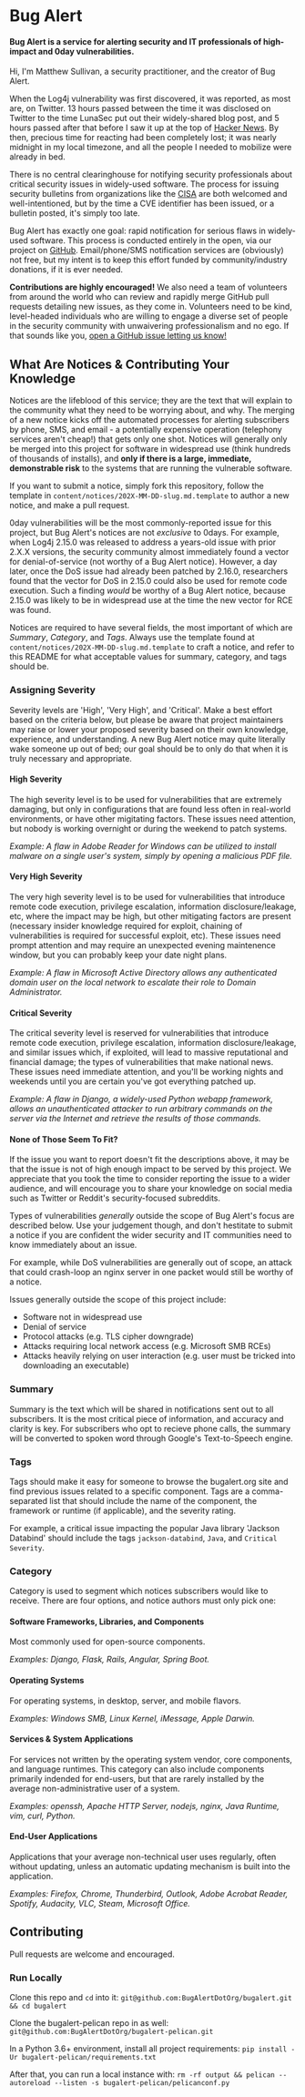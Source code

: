 # Bug Alert

#### Bug Alert is a service for alerting security and IT professionals of high-impact and 0day vulnerabilities.
Hi, I'm Matthew Sullivan, a security practitioner, and the creator of Bug Alert.

When the Log4j vulnerability was first discovered, it was reported, as most are, on Twitter.
13 hours passed between the time it was disclosed on Twitter to the time LunaSec put out their
widely-shared blog post, and 5 hours passed after that before I saw it up at the top of
[Hacker News](https://news.ycombinator.com). By then, precious time for reacting had been completely
lost; it was nearly midnight in my local timezone, and all the people I needed to mobilize were already in bed.

There is no central clearinghouse for notifying security professionals about critical security issues in
widely-used software. The process for issuing security bulletins from organizations like the
[CISA](https://www.cisa.gov/) are both welcomed and well-intentioned, but by the time a CVE
identifier has been issued, or a bulletin posted, it's simply too late.

Bug Alert has exactly one goal: rapid notification for serious flaws in widely-used software. This process
is conducted entirely in the open, via our project on [GitHub](https://github.com/sullivanmatt/bugalert).
Email/phone/SMS notification services are (obviously) not free, but my intent is to keep this effort
funded by community/industry donations, if it is ever needed.

**Contributions are highly encouraged!** We also need a team of volunteers from around the world who can review
and rapidly merge GitHub pull requests detailing new issues, as they come in. Volunteers need to be kind, level-headed
individuals who are willing to engage a diverse set of people in the security community with unwaivering professionalism
and no ego. If that sounds like you, [open a GitHub issue letting us know!](https://github.com/sullivanmatt/bugalert/issues/new?labels=personnel&title=I+would+like+to+volunteer!&body=Tell+us+about+yourself.+We+want+to+ensure+volunteers+have+relevant+security+expertise,+so+please+include+information+and/or+links+related+to+your+skillset+or+past+projects.)

## What Are Notices & Contributing Your Knowledge
Notices are the lifeblood of this service; they are the text that will explain to the community
what they need to be worrying about, and why. The merging of a new notice kicks off the automated processes
for alerting subscribers by phone, SMS, and email - a potentially expensive operation (telephony
services aren't cheap!) that gets only one shot. Notices will generally only be merged into this project
for software in widespread use (think hundreds of thousands of installs), and **only if there is a
large, immediate, demonstrable risk** to the systems that are running the vulnerable software.

If you want to submit a notice, simply fork this repository, follow the template in
`content/notices/202X-MM-DD-slug.md.template` to author a new notice, and make a pull request.

0day vulnerabilities will be the most commonly-reported issue for this project, but Bug Alert's
notices are not *exclusive* to 0days. For example, when Log4j 2.15.0 was released to address a years-old
issue with prior 2.X.X versions, the security community almost immediately found a vector for denial-of-service
(not worthy of a Bug Alert notice). However, a day later, once the DoS issue had already been patched
by 2.16.0, researchers found that the vector for DoS in 2.15.0 could also be used for remote code execution.
Such a finding *would* be worthy of a Bug Alert notice, because 2.15.0 was likely to be in widespread use
at the time the new vector for RCE was found.

Notices are required to have several fields, the most important of which are *Summary*, *Category*,
and *Tags*. Always use the template found at `content/notices/202X-MM-DD-slug.md.template` to craft a
notice, and refer to this README for what acceptable values for summary, category, and tags should be.

### Assigning Severity
Severity levels are 'High', 'Very High', and 'Critical'. Make a best effort based on the criteria
below, but please be aware that project maintainers may raise or lower your proposed severity based
on their own knowledge, experience, and understanding. A new Bug Alert notice may quite literally
wake someone up out of bed; our goal should be to only do that when it is truly necessary and appropriate.

#### High Severity
The high severity level is to be used for vulnerabilities that are extremely damaging, but
only in configurations that are found less often in real-world environments, or have other migitating factors.
These issues need attention, but nobody is working overnight or during the weekend to patch systems.

_Example: A flaw in Adobe Reader for Windows can be utilized to install malware on a single user's
system, simply by opening a malicious PDF file._

#### Very High Severity
The very high severity level is to be used for vulnerabilities that introduce remote code execution,
privilege escalation, information disclosure/leakage, etc, where the impact may be high, but
other mitigating factors are present (necessary insider knowledge required for exploit, chaining
of vulnerabilities is required for successful exploit, etc). These issues need prompt attention
and may require an unexpected evening maintenence window, but you can probably keep your date night
plans.

_Example: A flaw in Microsoft Active Directory allows any authenticated domain user on the local
network to escalate their role to Domain Administrator._

#### Critical Severity
The critical severity level is reserved for vulnerabilities that introduce remote code execution,
privilege escalation, information disclosure/leakage, and similar issues which, if exploited,
will lead to massive reputational and financial damage; the types of vulnerabilities that
make national news. These issues need immediate attention, and you'll be working nights and
weekends until you are certain you've got everything patched up.

_Example: A flaw in Django, a widely-used Python webapp framework, allows an unauthenticated attacker
to run arbitrary commands on the server via the Internet and retrieve the results of those commands._

#### None of Those Seem To Fit?
If the issue you want to report doesn't fit the descriptions above, it may be that the issue
is not of high enough impact to be served by this project. We appreciate that you took the time
to consider reporting the issue to a wider audience, and will encourage you to share your
knowledge on social media such as Twitter or Reddit's security-focused subreddits.

Types of vulnerabilities *generally* outside the scope of Bug Alert's focus are described below.
Use your judgement though, and don't hestitate to submit a notice if you are confident the wider
security and IT communities need to know immediately about an issue.

For example, while DoS vulnerabilities are generally out of scope, an attack that could
crash-loop an nginx server in one packet would still be worthy of a notice.

Issues generally outside the scope of this project include:

* Software not in widespread use
* Denial of service
* Protocol attacks (e.g. TLS cipher downgrade)
* Attacks requiring local network access (e.g. Microsoft SMB RCEs)
* Attacks heavily relying on user interaction (e.g. user must be tricked into downloading an executable)

### Summary
Summary is the text which will be shared in notifications sent out to all subscribers.  It is
the most critical piece of information, and accuracy and clarity is key. For subscribers
who opt to recieve phone calls, the summary will be converted to spoken word through Google's
Text-to-Speech engine.

### Tags
Tags should make it easy for someone to browse the bugalert.org site and find previous issues
related to a specific component. Tags are a comma-separated list that should include the name
of the component, the framework or runtime (if applicable), and the severity rating.

For example, a critical issue impacting the popular Java library 'Jackson Databind' should
include the tags `jackson-databind`, `Java`, and `Critical Severity`. 

### Category
Category is used to segment which notices subscribers would like to receive. There are four
options, and notice authors must only pick one:

#### Software Frameworks, Libraries, and Components
Most commonly used for open-source components.

_Examples: Django, Flask, Rails, Angular, Spring Boot._

#### Operating Systems
For operating systems, in desktop, server, and mobile flavors.

_Examples: Windows SMB, Linux Kernel, iMessage, Apple Darwin._

#### Services & System Applications
For services not written by the operating system vendor, core components,
and language runtimes. This category can also include components primarily
indended for end-users, but that are rarely installed by the average
non-administrative user of a system.

_Examples: openssh, Apache HTTP Server, nodejs, nginx, Java Runtime, vim, curl, Python._

#### End-User Applications
Applications that your average non-technical user uses regularly, often without
updating, unless an automatic updating mechanism is built into the application.

_Examples: Firefox, Chrome, Thunderbird, Outlook, Adobe Acrobat Reader, Spotify,
Audacity, VLC, Steam, Microsoft Office._

## Contributing
Pull requests are welcome and encouraged.

### Run Locally
Clone this repo and `cd` into it:
`git@github.com:BugAlertDotOrg/bugalert.git && cd bugalert`

Clone the bugalert-pelican repo in as well:
`git@github.com:BugAlertDotOrg/bugalert-pelican.git`

In a Python 3.6+ environment, install all project requirements:
`pip install -Ur bugalert-pelican/requirements.txt`

After that, you can run a local instance with:
`rm -rf output && pelican --autoreload --listen -s bugalert-pelican/pelicanconf.py`
